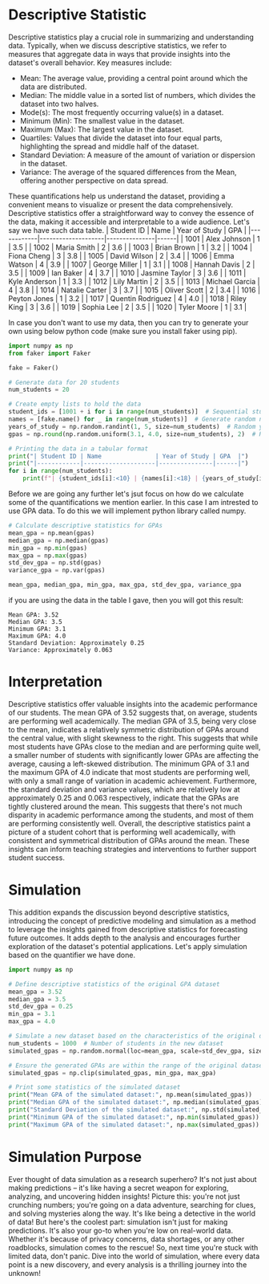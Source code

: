 # Descriptive Statistic
Descriptive statistics play a crucial role in summarizing and understanding data. Typically, when we discuss descriptive statistics, we refer to measures that aggregate data in ways that provide insights into the dataset's overall behavior. Key measures include:

* Mean: The average value, providing a central point around which the data are distributed.
* Median: The middle value in a sorted list of numbers, which divides the dataset into two halves.
* Mode(s): The most frequently occurring value(s) in a dataset.
* Minimum (Min): The smallest value in the dataset.
* Maximum (Max): The largest value in the dataset.
* Quartiles: Values that divide the dataset into four equal parts, highlighting the spread and middle half of the dataset.
* Standard Deviation: A measure of the amount of variation or dispersion in the dataset.
* Variance: The average of the squared differences from the Mean, offering another perspective on data spread.

These quantifications help us understand the dataset, providing a convenient means to visualize or present the data comprehensively. Descriptive statistics offer a straightforward way to convey the essence of the data, making it accessible and interpretable to a wide audience.
Let's say we have such data table.
| Student ID | Name               | Year of Study | GPA  |
|------------|--------------------|---------------|------|
| 1001       | Alex Johnson       | 1             | 3.5  |
| 1002       | Maria Smith        | 2             | 3.6  |
| 1003       | Brian Brown        | 1             | 3.2  |
| 1004       | Fiona Cheng        | 3             | 3.8  |
| 1005       | David Wilson       | 2             | 3.4  |
| 1006       | Emma Watson        | 4             | 3.9  |
| 1007       | George Miller      | 1             | 3.1  |
| 1008       | Hannah Davis       | 2             | 3.5  |
| 1009       | Ian Baker          | 4             | 3.7  |
| 1010       | Jasmine Taylor     | 3             | 3.6  |
| 1011       | Kyle Anderson      | 1             | 3.3  |
| 1012       | Lily Martin        | 2             | 3.5  |
| 1013       | Michael Garcia     | 4             | 3.8  |
| 1014       | Natalie Carter     | 3             | 3.7  |
| 1015       | Oliver Scott       | 2             | 3.4  |
| 1016       | Peyton Jones       | 1             | 3.2  |
| 1017       | Quentin Rodriguez  | 4             | 4.0  |
| 1018       | Riley King         | 3             | 3.6  |
| 1019       | Sophia Lee         | 2             | 3.5  |
| 1020       | Tyler Moore        | 1             | 3.1  |

In case you don't want to use my data, then you can try to generate your own using below python code (make sure you install faker using pip).
```python
import numpy as np
from faker import Faker

fake = Faker()

# Generate data for 20 students
num_students = 20

# Create empty lists to hold the data
student_ids = [1001 + i for i in range(num_students)]  # Sequential student IDs starting from 1001
names = [fake.name() for _ in range(num_students)]  # Generate random names
years_of_study = np.random.randint(1, 5, size=num_students)  # Random years of study between 1 and 4
gpas = np.round(np.random.uniform(3.1, 4.0, size=num_students), 2)  # Random GPAs between 3.1 and 4.0

# Printing the data in a tabular format
print("| Student ID | Name               | Year of Study | GPA  |")
print("|------------|--------------------|---------------|------|")
for i in range(num_students):
    print(f"| {student_ids[i]:<10} | {names[i]:<18} | {years_of_study[i]:<13} | {gpas[i]:<4} |")
```

Before we are going any further let's jsut focus on how do we calculate some of the quantifications we mention earlier. In this case I am intrested to use GPA data. To do this we will implement python library called numpy.

```python
# Calculate descriptive statistics for GPAs
mean_gpa = np.mean(gpas)
median_gpa = np.median(gpas)
min_gpa = np.min(gpas)
max_gpa = np.max(gpas)
std_dev_gpa = np.std(gpas)
variance_gpa = np.var(gpas)

mean_gpa, median_gpa, min_gpa, max_gpa, std_dev_gpa, variance_gpa
```

if you are using the data in the table I gave, then you will got this result:
```
Mean GPA: 3.52
Median GPA: 3.5
Minimum GPA: 3.1
Maximum GPA: 4.0
Standard Deviation: Approximately 0.25
Variance: Approximately 0.063
```

# Interpretation
Descriptive statistics offer valuable insights into the academic performance of our students. The mean GPA of 3.52 suggests that, on average, students are performing well academically. The median GPA of 3.5, being very close to the mean, indicates a relatively symmetric distribution of GPAs around the central value, with slight skewness to the right. This suggests that while most students have GPAs close to the median and are performing quite well, a smaller number of students with significantly lower GPAs are affecting the average, causing a left-skewed distribution. The minimum GPA of 3.1 and the maximum GPA of 4.0 indicate that most students are performing well, with only a small range of variation in academic achievement. Furthermore, the standard deviation and variance values, which are relatively low at approximately 0.25 and 0.063 respectively, indicate that the GPAs are tightly clustered around the mean. This suggests that there's not much disparity in academic performance among the students, and most of them are performing consistently well. Overall, the descriptive statistics paint a picture of a student cohort that is performing well academically, with consistent and symmetrical distribution of GPAs around the mean. These insights can inform teaching strategies and interventions to further support student success.

# Simulation
This addition expands the discussion beyond descriptive statistics, introducing the concept of predictive modeling and simulation as a method to leverage the insights gained from descriptive statistics for forecasting future outcomes. It adds depth to the analysis and encourages further exploration of the dataset's potential applications.
Let's apply simulation based on the quantifier we have done.
```python
import numpy as np

# Define descriptive statistics of the original GPA dataset
mean_gpa = 3.52
median_gpa = 3.5
std_dev_gpa = 0.25
min_gpa = 3.1
max_gpa = 4.0

# Simulate a new dataset based on the characteristics of the original dataset
num_students = 1000  # Number of students in the new dataset
simulated_gpas = np.random.normal(loc=mean_gpa, scale=std_dev_gpa, size=num_students)

# Ensure the generated GPAs are within the range of the original dataset
simulated_gpas = np.clip(simulated_gpas, min_gpa, max_gpa)

# Print some statistics of the simulated dataset
print("Mean GPA of the simulated dataset:", np.mean(simulated_gpas))
print("Median GPA of the simulated dataset:", np.median(simulated_gpas))
print("Standard Deviation of the simulated dataset:", np.std(simulated_gpas))
print("Minimum GPA of the simulated dataset:", np.min(simulated_gpas))
print("Maximum GPA of the simulated dataset:", np.max(simulated_gpas))
```

# Simulation Purpose
Ever thought of data simulation as a research superhero? It's not just about making predictions – it's like having a secret weapon for exploring, analyzing, and uncovering hidden insights!
Picture this: you're not just crunching numbers; you're going on a data adventure, searching for clues, and solving mysteries along the way. It's like being a detective in the world of data!
But here's the coolest part: simulation isn't just for making predictions. It's also your go-to when you're low on real-world data. Whether it's because of privacy concerns, data shortages, or any other roadblocks, simulation comes to the rescue!
So, next time you're stuck with limited data, don't panic. Dive into the world of simulation, where every data point is a new discovery, and every analysis is a thrilling journey into the unknown!